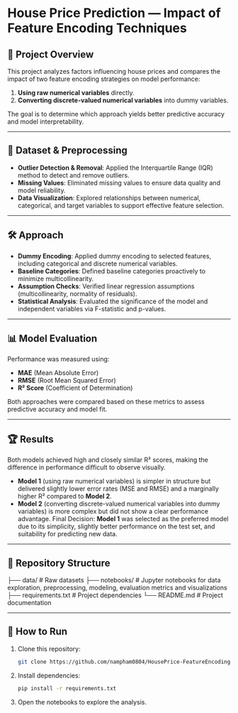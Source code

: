 # House Price Prediction — Impact of Feature Encoding Techniques

## 📌 Project Overview
This project analyzes factors influencing house prices and compares the impact of two feature encoding strategies on model performance:
1. **Using raw numerical variables** directly.
2. **Converting discrete-valued numerical variables** into dummy variables.

The goal is to determine which approach yields better predictive accuracy and model interpretability.

---

## 📂 Dataset & Preprocessing
- **Outlier Detection & Removal**: Applied the Interquartile Range (IQR) method to detect and remove outliers.
- **Missing Values**: Eliminated missing values to ensure data quality and model reliability.
- **Data Visualization**: Explored relationships between numerical, categorical, and target variables to support effective feature selection.

---

## 🛠️ Approach
- **Dummy Encoding**: Applied dummy encoding to selected features, including categorical and discrete numerical variables.
- **Baseline Categories**: Defined baseline categories proactively to minimize multicollinearity.
- **Assumption Checks**: Verified linear regression assumptions (multicollinearity, normality of residuals).
- **Statistical Analysis**: Evaluated the significance of the model and independent variables via F-statistic and p-values.

---

## 📊 Model Evaluation
Performance was measured using:
- **MAE** (Mean Absolute Error)
- **RMSE** (Root Mean Squared Error)
- **R² Score** (Coefficient of Determination)

Both approaches were compared based on these metrics to assess predictive accuracy and model fit.

---

## 🏆 Results
Both models achieved high and closely similar R² scores, making the difference in performance difficult to observe visually.
* **Model 1** (using raw numerical variables) is simpler in structure but delivered slightly lower error rates (MSE and RMSE) and a marginally higher R² compared to **Model 2**.
* **Model 2** (converting discrete-valued numerical variables into dummy variables) is more complex but did not show a clear performance advantage.
Final Decision:
**Model 1** was selected as the preferred model due to its simplicity, slightly better performance on the test set, and suitability for predicting new data.

---

## 📁 Repository Structure
├── data/ # Raw datasets
├── notebooks/ # Jupyter notebooks for data exploration, preprocessing, modeling, evaluation metrics and visualizations
├── requirements.txt # Project dependencies
└── README.md # Project documentation

---

## 🚀 How to Run
1. Clone this repository:
   ```bash
   git clone https://github.com/nampham0804/HousePrice-FeatureEncoding-ModelComparison
2. Install dependencies:
   ```bash
   pip install -r requirements.txt
3. Open the notebooks to explore the analysis.
